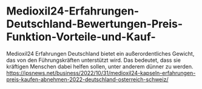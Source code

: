 # Medioxil24-Erfahrungen-Deutschland-Bewertungen-Preis-Funktion-Vorteile-und-Kauf-
Medioxil24 Erfahrungen Deutschland bietet ein außerordentliches Gewicht, das von den Führungskräften unterstützt wird. Das bedeutet, dass sie kräftigen Menschen dabei helfen sollen, unter anderem dünner zu werden. https://ipsnews.net/business/2022/10/31/medioxil24-kapseln-erfahrungen-preis-kaufen-abnehmen-2022-deutschland-osterreich-schweiz/
